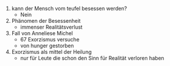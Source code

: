 1. kann der Mensch vom teufel besessen werden?
	-  Nein
2. Phänomen der Besessenheit
	- immenser Realitätsverlust
3. Fall von Anneliese Michel
	- 67 Exorzismus versuche
	- von hunger gestorben
4. Exorzismus als mittel der Heilung
	- nur für Leute die schon den Sinn für Realität verloren haben